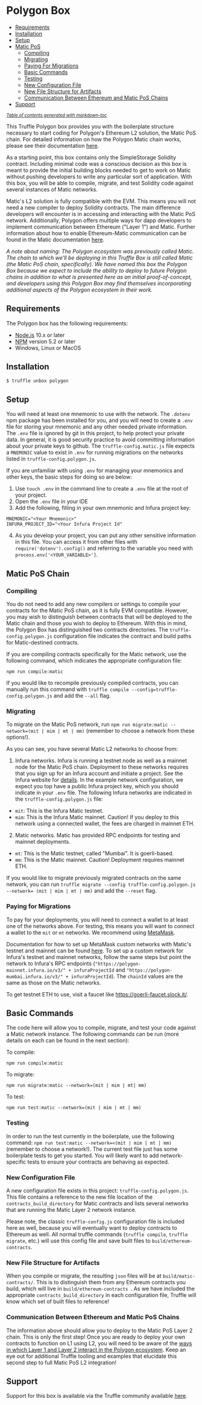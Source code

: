 # Polygon Box

- [Requirements](#requirements)
- [Installation](#installation)
- [Setup](#setup)
- [Matic PoS](#matic-pos-chain)
  * [Compiling](#compiling)
  * [Migrating](#migrating)
  * [Paying For Migrations](#paying-for-migrations)
  * [Basic Commands](#basic-commands)
  * [Testing](#testing)
  * [New Configuration File](#new-configuration-file)
  * [New File Structure for Artifacts](#new-file-structure-for-artifacts)
  * [Communication Between Ethereum and Matic PoS Chains](#communication-between-ethereum-and-matic-pos-chains)
- [Support](#support)

<small><i><a href='http://ecotrust-canada.github.io/markdown-toc/'>Table of contents generated with markdown-toc</a></i></small>


This Truffle Polygon box provides you with the boilerplate structure necessary to start coding for Polygon's Ethereum L2 solution, the Matic PoS chain. For detailed information on how the Polygon Matic chain works, please see their documentation [here](https://docs.matic.network/docs/develop/getting-started).

As a starting point, this box contains only the SimpleStorage Solidity contract. Including minimal code was a conscious decision as this box is meant to provide the initial building blocks needed to get to work on Matic without pushing developers to write any particular sort of application. With this box, you will be able to compile, migrate, and test Solidity code against several instances of Matic networks.

Matic's L2 solution is fully compatible with the EVM. This means you will not need a new compiler to deploy Solidity contracts. The main difference developers will encounter is in accessing and interacting with the Matic PoS network. Additionally, Polygon offers multiple ways for dapp developers to implement communication between Ethereum ("Layer 1") and Matic. Further information about how to enable Ethereum-Matic communication can be found in the Matic documentation [here](https://docs.matic.network/docs/develop/ethereum-matic/getting-started).

_A note about naming: The Polygon ecosystem was previously called Matic. The chain to which we'll be deploying in this Truffle Box is still called Matic (the Matic PoS chain, specifically). We have named this box the Polygon Box because we expect to include the ability to deploy to future Polygon chains in addition to what is presented here as an initial proof-of-concept, and developers using this Polygon Box may find themselves incorporating additional aspects of the Polygon ecosystem in their work._

## Requirements

The Polygon box has the following requirements:

- [Node.js](https://nodejs.org/) 10.x or later
- [NPM](https://docs.npmjs.com/cli/) version 5.2 or later
- Windows, Linux or MacOS

## Installation

```bash
$ truffle unbox polygon
```

## Setup

You will need at least one mnemonic to use with the network. The `.dotenv` npm package has been installed for you, and you will need to create a `.env` file for storing your mnemonic and any other needed private information. The `.env` file is ignored by git in this project, to help protect your private data. In general, it is good security practice to avoid committing information about your private keys to github. The `truffle-config.matic.js` file expects a `MNEMONIC` value to exist in `.env` for running migrations on the networks listed in `truffle-config.polygon.js`.


If you are unfamiliar with using `.env` for managing your mnemonics and other keys, the basic steps for doing so are below:

1) Use `touch .env` in the command line to create a `.env` file at the root of your project.
2) Open the `.env` file in your IDE
3) Add the following, filling in your own mnemonic and Infura project key:

```
MNEMONIC="<Your Mnemonic>"
INFURA_PROJECT_ID="<Your Infura Project Id"
```

4) As you develop your project, you can put any other sensitive information in this file. You can access it from other files with `require('dotenv').config()` and referring to the variable you need with `process.env['<YOUR_VARIABLE>']`.


## Matic PoS Chain


### Compiling

You do not need to add any new compilers or settings to compile your contracts for the Matic PoS chain, as it is fully EVM compatible. However, you may wish to distinguish between contracts that will be deployed to the Matic chain and those you wish to deploy to Ethereum. With this in mind, the Polygon Box has distinguished two contracts directories. The `truffle-config.polygon.js` configuration file indicates the contract and build paths for Matic-destined contracts.

If you are compiling contracts specifically for the Matic network, use the following command, which indicates the appropriate configuration file:

```
npm run compile:matic
```

If you would like to recompile previously compiled contracts, you can manually run this command with
`truffle compile --config=truffle-config.polygon.js` and add the `--all` flag.

### Migrating

To migrate on the Matic PoS network, run `npm run migrate:matic --network=(mit | mim | mt | mm)` (remember to choose a network from these options!).

As you can see, you have several Matic L2 networks to choose from:

1) Infura networks. Infura is running a testnet node as well as a mainnet node for the Matic PoS chain. Deployment to these networks requires that you sign up for an Infura account and initiate a project. See the Infura website for [details](https://infura.io/). In the example network configuration, we expect you top have a public Infura project key, which you should indicate in your `.env` file. The following Infura networks are indicated in the `truffle-config.polygon.js` file:

  - `mit`: This is the Infura Matic testnet.
  - `mim`: This is the Infura Matic mainnet. Caution! If you deploy to this network using a connected wallet, the fees are charged in mainnet ETH.

2) Matic networks. Matic has provided RPC endpoints for testing and mainnet deployments.

  - `mt`: This is the Matic testnet, called "Mumbai". It is goerli-based.
  - `mm`: This is the Matic mainnet. Caution! Deployment requires mainnet ETH.   


If you would like to migrate previously migrated contracts on the same network, you can run `truffle migrate --config truffle-config.polygon.js --network= (mit | mim | mt | mm)` and add the `--reset` flag.


### Paying for Migrations

To pay for your deployments, you will need to connect a wallet to at least one of the networks above. For testing, this means you will want to connect a wallet to the `mit` or `mt` networks. We recommend using [MetaMask](https://metamask.io/).

Documentation for how to set up MetaMask custom networks with Matic's testnet and mainnet can be found [here](https://docs.matic.network/docs/develop/metamask/config-matic). To set up a custom network for Infura's testnet and mainnet networks, follow the same steps but point the network to Infura's RPC endpoints (`"https://polygon-mainnet.infura.io/v3/" + infuraProjectId` and `"https://polygon-mumbai.infura.io/v3/" + infuraProjectId`). The `chainId` values are the same as those on the Matic networks.

To get testnet ETH to use, visit a faucet like https://goerli-faucet.slock.it/.

## Basic Commands

The code here will allow you to compile, migrate, and test your code against a Matic network instance. The following commands can be run (more details on each can be found in the next section):

 To compile:
 ```
 npm run compile:matic
 ```

 To migrate:
 ```
 npm run migrate:matic --network=(mit | mim | mt| mm)
 ```

 To test:
 ```
 npm run test:matic --network=(mit | mim | mt | mm)
 ```


### Testing

In order to run the test currently in the boilerplate, use the following command: `npm run test:matic --network=<(mit | mim | mt | mm)` (remember to choose a network!). The current test file just has some boilerplate tests to get you started. You will likely want to add network-specific tests to ensure your contracts are behaving as expected.

### New Configuration File

A new configuration file exists in this project: `truffle-config.polygon.js`. This file contains a reference to the new file location of the `contracts_build_directory` for Matic contracts and lists several networks that are running the Matic Layer 2 network instance.

Please note, the classic `truffle-config.js` configuration file is included here as well, because you will eventually want to deploy contracts to Ethereum as well. All normal truffle commands (`truffle compile`, `truffle migrate`, etc.) will use this config file and save built files to `build/ethereum-contracts`.

### New File Structure for Artifacts

When you compile or migrate, the resulting `json` files will be at `build/matic-contracts/`. This is to distinguish them from any Ethereum contracts you build, which will live in `build/ethereum-contracts `. As we have included the appropriate `contracts_build_directory` in each configuration file, Truffle will know which set of built files to reference!

### Communication Between Ethereum and Matic PoS Chains

The information above should allow you to deploy to the Matic PoS Layer 2 chain. This is only the first step! Once you are ready to deploy your own contracts to function on L1 using L2, you will need to be aware of the [ways in which Layer 1 and Layer 2 interact in the Polygon ecosystem](https://docs.matic.network/docs/develop/ethereum-matic/getting-started). Keep an eye out for additional Truffle tooling and examples that elucidate this second step to full Matic PoS L2 integration!

## Support

Support for this box is available via the Truffle community available [here](https://www.trufflesuite.com/community).
